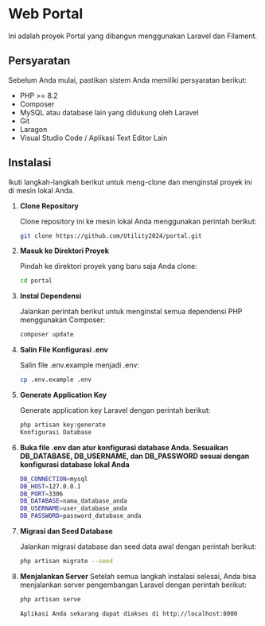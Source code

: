 # Web Portal

Ini adalah proyek Portal yang dibangun menggunakan Laravel dan Filament.

## Persyaratan

Sebelum Anda mulai, pastikan sistem Anda memiliki persyaratan berikut:

- PHP >= 8.2
- Composer
- MySQL atau database lain yang didukung oleh Laravel
- Git
- Laragon
- Visual Studio Code / Aplikasi Text Editor Lain

## Instalasi

Ikuti langkah-langkah berikut untuk meng-clone dan menginstal proyek ini di mesin lokal Anda.

1. **Clone Repository**

   Clone repository ini ke mesin lokal Anda menggunakan perintah berikut:

   ```bash
   git clone https://github.com/Utility2024/portal.git
2. **Masuk ke Direktori Proyek**

    Pindah ke direktori proyek yang baru saja Anda clone:
   
    ```bash
    cd portal
    
3. **Instal Dependensi**

    Jalankan perintah berikut untuk menginstal semua dependensi PHP menggunakan Composer:

    ```bash
    composer update
    
4. **Salin File Konfigurasi .env**

    Salin file .env.example menjadi .env:

    ```bash
    cp .env.example .env
    
5. **Generate Application Key**

    Generate application key Laravel dengan perintah berikut:

    ```bash
    php artisan key:generate
    Konfigurasi Database

6. **Buka file .env dan atur konfigurasi database Anda. Sesuaikan DB_DATABASE, DB_USERNAME, dan DB_PASSWORD sesuai dengan konfigurasi database lokal Anda**

    ```bash
    DB_CONNECTION=mysql
    DB_HOST=127.0.0.1
    DB_PORT=3306
    DB_DATABASE=nama_database_anda
    DB_USERNAME=user_database_anda
    DB_PASSWORD=password_database_anda
    
7. **Migrasi dan Seed Database**

    Jalankan migrasi database dan seed data awal dengan perintah berikut:

    ```bash
    php artisan migrate --seed

8. **Menjalankan Server**
    Setelah semua langkah instalasi selesai, Anda bisa menjalankan server pengembangan Laravel dengan perintah berikut:
    
    ```bash
    php artisan serve
    
    Aplikasi Anda sekarang dapat diakses di http://localhost:8000
   
